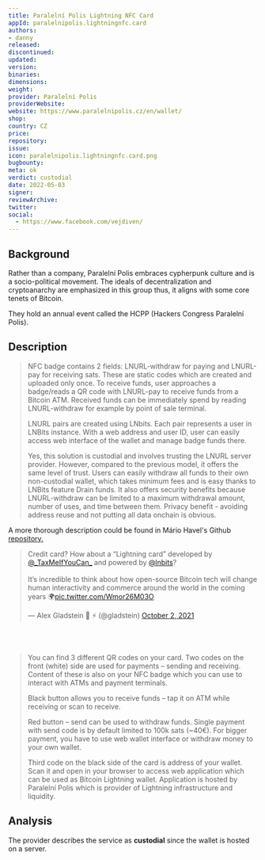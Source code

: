 ```yaml
---
title: Paralelní Polis Lightning NFC Card
appId: paralelnipolis.lightningnfc.card
authors:
- danny
released: 
discontinued: 
updated: 
version: 
binaries: 
dimensions: 
weight: 
provider: Paralelní Polis
providerWebsite: 
website: https://www.paralelnipolis.cz/en/wallet/
shop: 
country: CZ
price: 
repository: 
issue: 
icon: paralelnipolis.lightningnfc.card.png
bugbounty: 
meta: ok
verdict: custodial
date: 2022-05-03
signer: 
reviewArchive: 
twitter: 
social:
  - https://www.facebook.com/vejdiven/
---
```


## Background

Rather than a company, Paralelní Polis embraces cypherpunk culture and is a socio-political movement. The ideals of decentralization and cryptoanarchy are emphasized in this group thus, it aligns with some core tenets of Bitcoin. 

They hold an annual event called the HCPP (Hackers Congress Paralelní Polis). 

## Description 

> NFC badge contains 2 fields: LNURL-withdraw for paying and LNURL-pay for receiving sats. These are static codes which are created and uploaded only once. To receive funds, user approaches a badge/reads a QR code with LNURL-pay to receive funds from a Bitcoin ATM. Received funds can be immediately spend by reading LNURL-withdraw for example by point of sale terminal. 
>
> LNURL pairs are created using LNbits. Each pair represents a user in LNBits instance. With a web address and user ID, user can easily access web interface of the wallet and manage badge funds there.
>
> Yes, this solution is custodial and involves trusting the LNURL server provider. However, compared to the previous model, it offers the same level of trust. Users can easily withdraw all funds to their own non-custodial wallet, which takes minimum fees and is easy thanks to LNBits feature Drain funds. It also offers security benefits because LNURL-withdraw can be limited to a maximum withdrawal amount, number of uses, and time between them. Privacy benefit - avoiding address reuse and not putting all data onchain is obvious.    

A more thorough description could be found in Mário Havel's Github [repository.](https://github.com/taxmeifyoucan/HCPP2021-Badge)

<blockquote class="twitter-tweet"><p lang="en" dir="ltr">Credit card? How about a “Lightning card” developed by <a href="https://twitter.com/_TaxMeIfYouCan_?ref_src=twsrc%5Etfw">@_TaxMeIfYouCan_</a> and powered by <a href="https://twitter.com/lnbits?ref_src=twsrc%5Etfw">@lnbits</a>?<br><br>It’s incredible to think about how open-source Bitcoin tech will change human interactivity and commerce around the world in the coming years 🌍<a href="https://t.co/Wmor26M03O">pic.twitter.com/Wmor26M03O</a></p>&mdash; Alex Gladstein 🌋 ⚡ (@gladstein) <a href="https://twitter.com/gladstein/status/1444398232692576259?ref_src=twsrc%5Etfw">October 2, 2021</a></blockquote> <script async src="https://platform.twitter.com/widgets.js" charset="utf-8"></script><br /><br />

> You can find 3 different QR codes on your card. Two codes on the front (white) side are used for payments – sending and receiving. Content of these is also on your NFC badge which you can use to interact with ATMs and payment terminals.
>
> Black button allows you to receive funds – tap it on ATM while receiving or scan to receive.
>
> Red button – send can be used to withdraw funds. Single payment with send code is by default limited to 100k sats
(~40€). For bigger payment, you have to use web wallet interface or
withdraw money to your own wallet.
>
> Third code on the black side of the card is address of your wallet. Scan it and open in your browser to access web application which can be used as Bitcoin Lightning wallet. Application is hosted by Paralelní Polis which is provider of Lightning infrastructure and liquidity.

## Analysis 

The provider describes the service as **custodial** since the wallet is hosted on a server. 

